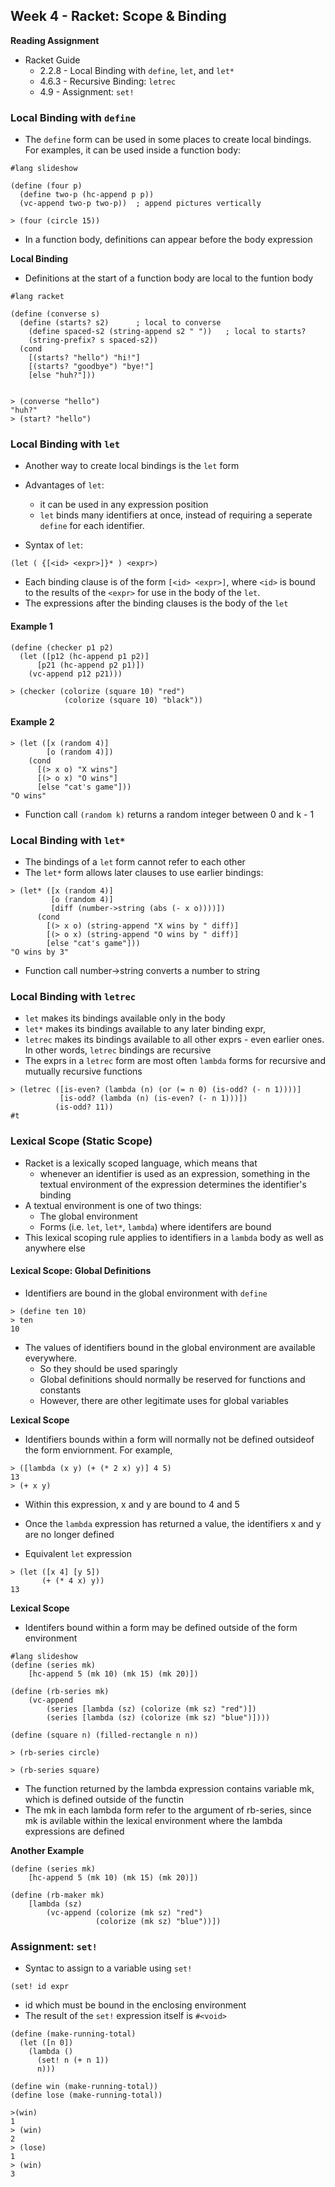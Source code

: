 ## Week 4 - Racket: Scope & Binding

**Reading Assignment**
- Racket Guide
  - 2.2.8 - Local Binding with `define`, `let`, and `let*`
  - 4.6.3 - Recursive Binding: `letrec`
  - 4.9 - Assignment: `set!`

### Local Binding with `define`

- The `define` form can be used in some places to create local bindings. For examples, it can be used inside a function body:

```racket
#lang slideshow

(define (four p)
  (define two-p (hc-append p p))
  (vc-append two-p two-p))  ; append pictures vertically

> (four (circle 15))
```
- In a function body, definitions can appear before the body expression

**Local Binding**

- Definitions at the start of a function body are local to the funtion body

```racket
#lang racket

(define (converse s)
  (define (starts? s2)      ; local to converse
    (define spaced-s2 (string-append s2 " "))   ; local to starts?
    (string-prefix? s spaced-s2))
  (cond
    [(starts? "hello") "hi!"]
    [(starts? "goodbye") "bye!"]
    [else "huh?"]))


> (converse "hello")
"huh?"
> (start? "hello")
```

### Local Binding with `let`

- Another way to create local bindings is the `let` form
- Advantages of `let`:
  - it can be used in any expression position
  - `let` binds many identifiers at once, instead of requiring a seperate `define` for each identifier.

- Syntax of `let`:

`(let ( {[<id> <expr>]}* ) <expr>)`

  - Each binding clause is of the form `[<id> <expr>]`, where `<id>` is bound to the results of the `<expr>` for use in the body of the `let`.
  - The expressions after the binding clauses is the body of the `let`

#### Example 1

```racket
(define (checker p1 p2)
  (let ([p12 (hc-append p1 p2)]
      [p21 (hc-append p2 p1)])
    (vc-append p12 p21)))

> (checker (colorize (square 10) "red")
            (colorize (square 10) "black"))
```

#### Example 2

```racket
> (let ([x (random 4)]
        [o (random 4)])
    (cond
      [(> x o) "X wins"]
      [(> o x) "O wins"]
      [else "cat's game"]))
"O wins"
```
- Function call `(random k)` returns a random integer between 0 and k - 1

### Local Binding with `let*`

- The bindings of a `let` form cannot refer to each other
- The `let*` form allows later clauses to use earlier bindings:
  
```racket
> (let* ([x (random 4)]
         [o (random 4)]
         [diff (number->string (abs (- x o))))])
      (cond
        [(> x o) (string-append "X wins by " diff)]
        [(> o x) (string-append "O wins by " diff)]
        [else "cat's game"]))
"O wins by 3"
```
- Function call number->string converts a number to string

### Local Binding with `letrec`

- `let` makes its bindings available only in the body
- `let*` makes its bindings available to any later binding expr,
- `letrec` makes its bindings available to all other exprs - even earlier ones. In other words, `letrec` bindings are recursive
- The exprs in a `letrec` form are most often `lambda` forms for recursive and mutually recursive functions

```racket
> (letrec ([is-even? (lambda (n) (or (= n 0) (is-odd? (- n 1))))]
           [is-odd? (lambda (n) (is-even? (- n 1)))])
          (is-odd? 11))
#t
```

### Lexical Scope (Static Scope)

- Racket is a lexically scoped language, which means that
  - whenever an identifier is used as an expression, something in the textual environment of the expression determines the identifier's binding
- A textual environment is one of two things:
  - The global environment
  - Forms (i.e. `let`, `let*`, `lambda`) where identifers are bound
- This lexical scoping rule applies to identifiers in a `lambda` body as well as anywhere else

#### Lexical Scope: Global Definitions

- Identifiers are bound in the global environment with `define`

```racket
> (define ten 10)
> ten
10
```
- The values of identifiers bound in the global environment are available everywhere.
  - So they should be used sparingly
  - Global definitions should normally be reserved for functions and constants
  - However, there are other legitimate uses for global variables


**Lexical Scope**

- Identifiers bounds within a form will normally not be defined outsideof the form enviornment. For example,

```racket
> ([lambda (x y) (+ (* 2 x) y)] 4 5)
13
> (+ x y)
```
- Within this expression, x and y are bound to 4 and 5
- Once the `lambda` expression has returned a value, the identifiers x and y are no longer defined

- Equivalent `let` expression

```racket
> (let ([x 4] [y 5])
       (+ (* 4 x) y))
13
```

**Lexical Scope**

- Identifers bound within a form may be defined outside of the form environment

```racket
#lang slideshow 
(define (series mk)
    [hc-append 5 (mk 10) (mk 15) (mk 20)])

(define (rb-series mk)
    (vc-append
        (series [lambda (sz) (colorize (mk sz) "red")])
        (series [lambda (sz) (colorize (mk sz) "blue")])))

(define (square n) (filled-rectangle n n))

> (rb-series circle)

> (rb-series square)
```
- The function returned by the lambda expression contains variable mk, which is defined outside of the functin
- The mk in each lambda form refer to the argument of rb-series, since mk is avilable within the lexical environment where the lambda expressions are defined

**Another Example**

```racket
(define (series mk)
    [hc-append 5 (mk 10) (mk 15) (mk 20)])

(define (rb-maker mk)
    [lambda (sz)
        (vc-append (colorize (mk sz) "red")
                   (colorize (mk sz) "blue"))])
```


### Assignment: `set!`

- Syntac to assign to a variable using `set!`

`(set! id expr`

 - id which must be bound in the enclosing environment
 - The result of the `set!` expression itself is `#<void>`

```racket
(define (make-running-total)
  (let ([n 0])
    (lambda ()
      (set! n (+ n 1))
      n)))

(define win (make-running-total))
(define lose (make-running-total))

>(win)
1
> (win)
2
> (lose)
1
> (win)
3
```
